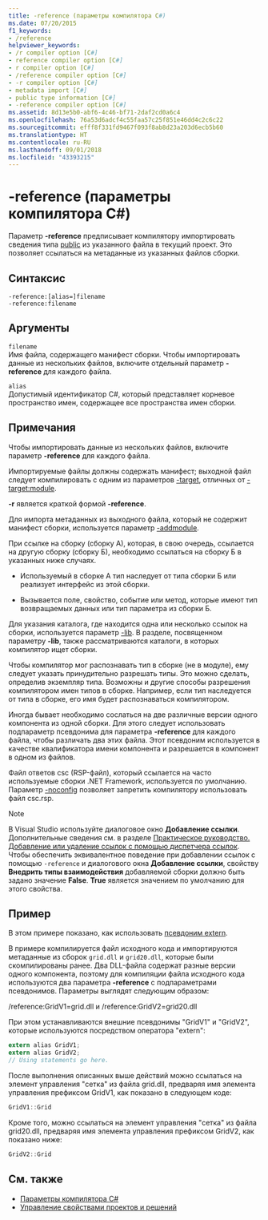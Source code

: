 ```yaml
---
title: -reference (параметры компилятора C#)
ms.date: 07/20/2015
f1_keywords:
- /reference
helpviewer_keywords:
- /r compiler option [C#]
- reference compiler option [C#]
- r compiler option [C#]
- /reference compiler option [C#]
- -r compiler option [C#]
- metadata import [C#]
- public type information [C#]
- -reference compiler option [C#]
ms.assetid: 8d13e5b0-abf6-4c46-bf71-2daf2cd0a6c4
ms.openlocfilehash: 76a53d6adcf4c55faa57c25f851e46dd4c2c6c22
ms.sourcegitcommit: efff8f331fd9467f093f8ab8d23a203d6ecb5b60
ms.translationtype: HT
ms.contentlocale: ru-RU
ms.lasthandoff: 09/01/2018
ms.locfileid: "43393215"
---
```

# <a name="-reference-c-compiler-options"></a>-reference (параметры компилятора C#)
Параметр **-reference** предписывает компилятору импортировать сведения типа [public](../../../csharp/language-reference/keywords/public.md) из указанного файла в текущий проект. Это позволяет ссылаться на метаданные из указанных файлов сборки.  
  
## <a name="syntax"></a>Синтаксис  
  
```console  
-reference:[alias=]filename  
-reference:filename  
```  
  
## <a name="arguments"></a>Аргументы  
 `filename`  
 Имя файла, содержащего манифест сборки. Чтобы импортировать данные из нескольких файлов, включите отдельный параметр **-reference** для каждого файла.  
  
 `alias`  
 Допустимый идентификатор C#, который представляет корневое пространство имен, содержащее все пространства имен сборки.  
  
## <a name="remarks"></a>Примечания  
 Чтобы импортировать данные из нескольких файлов, включите параметр **-reference** для каждого файла.  
  
 Импортируемые файлы должны содержать манифест; выходной файл следует компилировать с одним из параметров [-target](../../../csharp/language-reference/compiler-options/target-compiler-option.md), отличных от [-target:module](../../../csharp/language-reference/compiler-options/target-module-compiler-option.md).  
  
 **-r** является краткой формой **-reference**.  
  
 Для импорта метаданных из выходного файла, который не содержит манифест сборки, используется параметр [-addmodule](../../../csharp/language-reference/compiler-options/addmodule-compiler-option.md).  
  
 При ссылке на сборку (сборку А), которая, в свою очередь, ссылается на другую сборку (сборку Б), необходимо ссылаться на сборку Б в указанных ниже случаях.  
  
-   Используемый в сборке A тип наследует от типа сборки Б или реализует интерфейс из этой сборки.  
  
-   Вызывается поле, свойство, событие или метод, которые имеют тип возвращаемых данных или тип параметра из сборки Б.  
  
 Для указания каталога, где находится одна или несколько ссылок на сборки, используется параметр [-lib](../../../csharp/language-reference/compiler-options/lib-compiler-option.md). В разделе, посвященном параметру **-lib**, также рассматриваются каталоги, в которых компилятор ищет сборки.  
  
 Чтобы компилятор мог распознавать тип в сборке (не в модуле), ему следует указать принудительно разрешать типы. Это можно сделать, определив экземпляр типа. Возможны и другие способы разрешения компилятором имен типов в сборке. Например, если тип наследуется от типа в сборке, его имя будет распознаваться компилятором.  
  
 Иногда бывает необходимо сослаться на две различные версии одного компонента из одной сборки. Для этого следует использовать подпараметр псевдонима для параметра **-reference** для каждого файла, чтобы различать два этих файла. Этот псевдоним используется в качестве квалификатора имени компонента и разрешается в компонент в одном из файлов.  
  
 Файл ответов csc (RSP-файл), который ссылается на часто используемые сборки .NET Framework, используется по умолчанию. Параметр [-noconfig](../../../csharp/language-reference/compiler-options/noconfig-compiler-option.md) позволяет запретить компилятору использовать файл csc.rsp.  
  
> [!NOTE]
> В Visual Studio используйте диалоговое окно **Добавление ссылки**. Дополнительные сведения см. в разделе [Практическое руководство. Добавление или удаление ссылок с помощью диспетчера ссылок](/visualstudio/ide/how-to-add-or-remove-references-by-using-the-reference-manager). Чтобы обеспечить эквивалентное поведение при добавлении ссылок с помощью `-reference` и диалогового окна **Добавление ссылки**, свойству **Внедрить типы взаимодействия** добавляемой сборки должно быть задано значение **False**. **True** является значением по умолчанию для этого свойства.  
  
## <a name="example"></a>Пример  
 В этом примере показано, как использовать [псевдоним extern](../../../csharp/language-reference/keywords/extern-alias.md).  
  
 В примере компилируется файл исходного кода и импортируются метаданные из сборок `grid.dll` и `grid20.dll`, которые были скомпилированы ранее. Два DLL-файла содержат разные версии одного компонента, поэтому для компиляции файла исходного кода используются два параметра **-reference** с подпараметрами псевдонимов. Параметры выглядят следующим образом:  
  
 /reference:GridV1=grid.dll и /reference:GridV2=grid20.dll  
  
 При этом устанавливаются внешние псевдонимы "GridV1" и "GridV2", которые используются посредством оператора "extern":  
  
```csharp  
extern alias GridV1;  
extern alias GridV2;  
// Using statements go here.  
```  
  
 После выполнения описанных выше действий можно ссылаться на элемент управления "сетка" из файла grid.dll, предваряя имя элемента управления префиксом GridV1, как показано в следующем коде:  
  
```csharp  
GridV1::Grid  
```  
  
 Кроме того, можно ссылаться на элемент управления "сетка" из файла grid20.dll, предваряя имя элемента управления префиксом GridV2, как показано ниже:  
  
```csharp  
GridV2::Grid   
```  
  
## <a name="see-also"></a>См. также  

- [Параметры компилятора C# ](../../../csharp/language-reference/compiler-options/index.md)  
- [Управление свойствами проектов и решений](/visualstudio/ide/managing-project-and-solution-properties)
